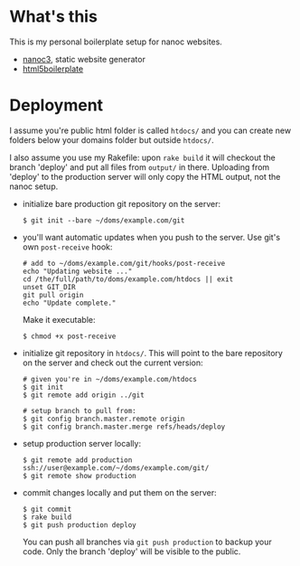 # What's this

This is my personal boilerplate setup for nanoc websites.

*   [nanoc3](nanoc.stoneship.org), static website generator
*   [html5boilerplate](http://html5boilerplate.com/)

# Deployment

I assume you're public html folder is called `htdocs/` and you can create new folders below your domains folder but outside `htdocs/`.

I also assume you use my Rakefile:  upon `rake build` it will checkout the branch 'deploy' and put all files from `output/` in there.  Uploading from 'deploy' to the production server will only copy the HTML output, not the nanoc setup.

*   initialize bare production git repository on the server:

        $ git init --bare ~/doms/example.com/git
*   you'll want automatic updates when you push to the server.  Use git's own
    `post-receive` hook:

        # add to ~/doms/example.com/git/hooks/post-receive
        echo "Updating website ..."
        cd /the/full/path/to/doms/example.com/htdocs || exit
        unset GIT_DIR
        git pull origin 
        echo "Update complete."

    Make it executable:

        $ chmod +x post-receive

*   initialize git repository in `htdocs/`.  This will point to the bare
    repository on the server and check out the current version:
    
        # given you're in ~/doms/example.com/htdocs
        $ git init
        $ git remote add origin ../git
        
        # setup branch to pull from:
        $ git config branch.master.remote origin
        $ git config branch.master.merge refs/heads/deploy
*   setup production server locally:

        $ git remote add production ssh://user@example.com/~/doms/example.com/git/
        $ git remote show production
*   commit changes locally and put them on the server:
        
        $ git commit
        $ rake build
        $ git push production deploy
    
    You can push all branches via `git push production` to backup your code. 
    Only the branch 'deploy' will be visible to the public.

